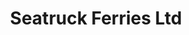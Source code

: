---
title: "Seatruck Ferries Ltd"
address: "Ferry Terminal, The Docks, Warrenpoint, Newry, Co. Down BT34 3JR"
tel: "028 4175 4400"
county: "Down"
category: "Internal Ferry Services"
type: "Content"
lat: "54.100853"
lng: "-6.25871"
---